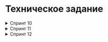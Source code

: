 # Техническое задание

<details>  
<summary>Спринт 10</summary>

В этом спринте вы начнёте с малого, но очень важного: создадите каркас Spring Boot приложения **`Filmorate`** (от англ. _film_ — «фильм» и _rate_ — «оценивать»). В дальнейшем сервис будет обогащаться новым функционалом и с каждым спринтом становиться лучше благодаря вашим знаниям о Java.

### Предварительная настройка проекта

В этом модуле вы продолжите работать с финальными проектами по тому же алгоритму, что и раньше:

- Для каждого финального задания спринта создаётся отдельная ветка, в которой оно реализуется.
- После реализации и локальной проверки создаётся Pull Request на слияние изменений текущей ветки задания с основной веткой проекта.
- Перед тем, как будет осуществлено слияние веток — проводится автоматическая проверка в GitHub Actions.
- Если проверка прошла успешно, то ссылку на Pull Request можно отправлять на ревью. Если при проверке были найдены ошибки, то их нужно исправить и провести повторную проверку.

В репозитории уже подготовлено начальное описание сборки в ветке `main`. Создайте новую ветку `controllers-films-users`, в ней вы будете выполнять текущее задание. Не забывайте, что репозиторий при этом должен быть публичным.

Теперь можно шаг за шагом реализовать приложение.

### Модели данных

Создайте пакет `model`. Добавьте в него два класса: `Film` и `User`. Это классы — модели данных приложения.

У `model.Film` должны быть следующие свойства:

- целочисленный идентификатор — `id`;
- название — `name`;
- описание — `description`;
- дата релиза — `releaseDate`;
- продолжительность фильма — `duration`.

Свойства `model.User`:

- целочисленный идентификатор — `id`;
- электронная почта — `email`;
- логин пользователя — `login`;
- имя для отображения — `name`;
- дата рождения — `birthday`.


<details>  
<summary>Подсказка: про аннотацию @Data</summary>

Используйте аннотацию `@Data` библиотеки Lombok — с ней будет меньше работы по созданию сущностей.
</details>  

### Хранение данных

Сейчас данные можно хранить в памяти приложения — так же, как и в случае с менеджером задач. Для этого используйте контроллер.

В следующих спринтах вы узнаете, как правильно хранить данные в долговременном хранилище, чтобы они не зависели от перезапуска приложения.

### REST-контроллеры

Создайте два класса-контроллера. `FilmController` будет обслуживать фильмы, а `UserController` — пользователей. Убедитесь, что созданные контроллеры соответствуют правилам REST.

Добавьте в классы-контроллеры эндпоинты с подходящим типом запроса для каждого из случаев.

Для `FilmController`:

- добавление фильма;
- обновление фильма;
- получение всех фильмов.

Для `UserController`:

- создание пользователя;
- обновление пользователя;
- получение списка всех пользователей.

Эндпоинты для создания и обновления данных должны также вернуть созданную или изменённую сущность.


<details>  
<summary>Подсказка: про аннотацию @RequestBody</summary>

Используйте аннотацию `@RequestBody`, чтобы создать объект из тела запроса на добавление или обновление сущности.
</details>  

### Валидация

Проверьте данные, которые приходят в запросе на добавление нового фильма или пользователя. Эти данные должны соответствовать определённым критериям.

Для `Film`:

- название не может быть пустым;
- максимальная длина описания — 200 символов;
- дата релиза — не раньше 28 декабря 1895 года;
- продолжительность фильма должна быть положительным числом.

Для `User`:

- электронная почта не может быть пустой и должна содержать символ `@`;
- логин не может быть пустым и содержать пробелы;
- имя для отображения может быть пустым — в таком случае будет использован логин;
- дата рождения не может быть в будущем.


<details>  
<summary>Подсказка: как обработать ошибки</summary>

Для обработки ошибок валидации напишите новое исключение — например, `ValidationException`.
</details>  

### Логирование

Добавьте логирование для операций, которые изменяют сущности — добавляют и обновляют их. Также логируйте причины ошибок — например, если валидация не пройдена. Это считается хорошей практикой.

<details>  
<summary>Подсказка: про логирование сообщений</summary>

Воспользуйтесь библиотекой `slf4j` для логирования и объявляйте логер для каждого класса — так будет сразу видно, где в коде выводится та или иная строка.

```Java
private final static Logger log = LoggerFactory.getLogger(Example.class); 
```

Вы также можете применить аннотацию `@Slf4j` библиотеки Lombok, чтобы не создавать логер вручную.
</details>  

### Тестирование

Добавьте unit-тесты для валидации моделей. Убедитесь, что она работает на граничных условиях.

<details>  
<summary>Подсказка: на что обратить внимание при тестировании</summary>

Проверьте, что валидация не пропускает пустые или неверно заполненные поля. Посмотрите, как контроллер реагирует на пустой запрос.
</details>  

### Проверьте себя

Так как у вашего API пока нет интерфейса, вы будете взаимодействовать с ним через веб-клиент. Мы подготовили набор тестовых данных — Postman-коллекцию. С её помощью вы сможете протестировать ваш API: [_postman.json_](https://github.com/yandex-praktikum/java-filmorate/blob/controllers-films-users/postman/sprint.json).

### Дополнительное задание*

А здесь — необязательное задание для самых смелых! Валидация, которую нужно реализовать в основном задании, — базовая. Она не покрывает всех возможных ошибок. Например, всё ещё можно создать пользователя с такой электронной почтой: `это-неправильный?эмейл@`.

В Java есть инструменты для проверки корректности различных данных. С помощью аннотаций можно задать ограничения, которые будут проверяться автоматически. Для этого добавьте в описание сборки проекта следующую зависимость.


```xml
<dependency>
    <groupId>org.springframework.boot</groupId>
    <artifactId>spring-boot-starter-validation</artifactId>
</dependency> 
```

Теперь вы можете применить аннотацию `@NotNull` к полю класса-модели для проверки на `null`, `@NotBlank` — для проверки на пустую строку, `@Email` — для проверки на соответствие формату электронного адреса. Полный список доступных аннотаций можно найти в [документации](https://docs.jboss.org/hibernate/beanvalidation/spec/2.0/api/javax/validation/constraints/package-summary.html).

Чтобы Spring не только преобразовал тело запроса в соответствующий класс, но и проверил корректность переданных данных, вместе с аннотацией `@RequestBody` нужно использовать аннотацию `@Valid`.

```Java
public createUser(@Valid @RequestBody User user) 
```
</details> 

<details>  
<summary>Спринт 11</summary>

Настало время улучшить `Filmorate`. Чтобы составлять рейтинг фильмов, нужны отзывы пользователей. А для улучшения рекомендаций по просмотру хорошо бы объединить пользователей в комьюнити.

По итогам прошлого спринта у вас получилась заготовка приложения. Программа может принимать, обновлять и возвращать пользователей и фильмы. В этот раз улучшим API приложения до соответствия REST, а также изменим архитектуру приложения с помощью внедрения зависимостей.

### Наводим порядок в репозитории

Для начала убедитесь в том, что ваши изменения за предыдущий спринт добавлены в ветку `main`. Создайте новую ветку, которая будет называться `add-friends-likes`. Название ветки важно сохранить, потому что оно влияет на запуск тестов в GitHub.


<details>  
<summary>Подсказка: про работу в Git</summary>

Для слияния веток используйте команду `merge`.
</details>

### Архитектура

Начнём с переработки архитектуры. Сейчас вся логика приложения спрятана в контроллерах — изменим это. Вынесите хранение данных о фильмах и пользователях в отдельные классы. Назовём их **хранилищами** (англ. _storage_) — так будет сразу понятно, что они делают.

- Создайте интерфейсы `FilmStorage` и `UserStorage`, в которых будут определены методы добавления, удаления и модификации объектов.
- Создайте классы `InMemoryFilmStorage` и `InMemoryUserStorage`, имплементирующие новые интерфейсы, и перенесите туда всю логику хранения, обновления и поиска объектов.
- Добавьте к `InMemoryFilmStorage` и `InMemoryUserStorage` аннотацию `@Component`, чтобы впоследствии пользоваться внедрением зависимостей и передавать хранилища сервисам.

<details>  
<summary>Подсказка: про структуру проекта</summary>

Чтобы объединить хранилища, создайте новый пакет `storage`. В нём будут только классы и интерфейсы, имеющие отношение к хранению данных. Например, `ru.yandex.filmorate.storage.film.FilmStorage`.
</details>

### Новая логика

Пока у приложения нет никакой бизнес-логики, кроме валидации сущностей. Обеспечим возможность пользователям добавлять друг друга в друзья и ставить фильмам лайки.

- Создайте `UserService`, который будет отвечать за такие операции с пользователями, как добавление в друзья, удаление из друзей, вывод списка общих друзей. Пока пользователям не надо одобрять заявки в друзья — добавляем сразу. То есть если Лена стала другом Саши, то это значит, что Саша теперь друг Лены.
- Создайте `FilmService`, который будет отвечать за операции с фильмами — добавление и удаление лайка, вывод 1010 наиболее популярных фильмов по количеству лайков. Пока пусть каждый пользователь может поставить лайк фильму только один раз.
- Добавьте к ним аннотацию `@Service` — тогда к ним можно будет получить доступ из контроллера.

<details>  
<summary>Подсказка: ещё про структуру</summary>

По аналогии с хранилищами объедините бизнес-логику в пакет `service`.
</details>


<details>  
<summary>Подсказка: про список друзей и лайки</summary>

Есть много способов хранить информацию о том, что два пользователя являются друзьями. Например, можно создать свойство `friends` в классе пользователя, которое будет содержать список его друзей. Вы можете использовать такое решение или придумать своё.

Чтобы обеспечить уникальность значения (нельзя добавить одного человека в друзья дважды), проще всего использовать для хранения `Set<Long>` c id друзей. Таким же образом можно обеспечить условие «один пользователь — один лайк» для оценки фильмов.
</details>


### Зависимости

Переделайте код в контроллерах, сервисах и хранилищах под использование внедрения зависимостей.

- Используйте аннотации `@Service`, `@Component`, `@Autowired`. Внедряйте зависимости через конструкторы классов.
- Классы-сервисы должны иметь доступ к классам-хранилищам. Убедитесь, что сервисы зависят от интерфейсов классов-хранилищ, а не их реализаций. Таким образом в будущем будет проще добавлять и использовать новые реализации с другим типом хранения данных.
- Сервисы должны быть внедрены в соответствующие контроллеры.

<details>  
<summary>Подсказка: @Service vs @Component</summary>

`@Component` — аннотация, которая определяет класс как управляемый Spring. Такой класс будет добавлен в контекст приложения при сканировании. `@Service` не отличается по поведению, но обозначает более узкий спектр классов — такие, которые содержат в себе бизнес-логику и, как правило, не хранят состояние.
</details>

### Полный REST

Дальше стоит заняться контроллерами и довести API до соответствия REST.

- С помощью аннотации `@PathVariable` добавьте возможность получать каждый фильм и данные о пользователях по их уникальному идентификатору: `GET .../users/{id}`.
- Добавьте методы, позволяющие пользователям добавлять друг друга в друзья, получать список общих друзей и лайкать фильмы. Проверьте, что все они работают корректно.
    - `PUT /users/{id}/friends/{friendId}` — добавление в друзья.
    - `DELETE /users/{id}/friends/{friendId}` — удаление из друзей.
    - `GET /users/{id}/friends` — возвращаем список пользователей, являющихся его друзьями.
    - `GET /users/{id}/friends/common/{otherId}` — список друзей, общих с другим пользователем.
    - `PUT /films/{id}/like/{userId}` — пользователь ставит лайк фильму.
    - `DELETE /films/{id}/like/{userId}` — пользователь удаляет лайк.
    - `GET /films/popular?count={count}` — возвращает список из первых `count` фильмов по количеству лайков. Если значение параметра `count` не задано, верните первые 1010.
- Убедитесь, что ваше приложение возвращает корректные HTTP-коды:
    - 400400 — если ошибка валидации: `ValidationException`;
    - 404404 — для всех ситуаций, если искомый объект не найден;
    - 500500 — если возникло исключение.

<details>  
<summary>Подсказка</summary>

Настройте`ExceptionHandler` для централизованной обработки ошибок.
</details>

### Дополнительное логирование

Разработка любого приложения не застрахована от ошибок. Синтаксические ошибки поможет обнаружить компилятор, а вот логические обнаружить намного сложнее.

В процессе проектирования и написания кода приложения учтите места, в которых будет разумно добавить отладочные сообщения. Это поможет разобраться с возможными ошибками и другими проявлениями некорректной реализации.

Также подключите к проекту дополнительный стартер:

```XML
<dependency>
    <groupId>org.zalando</groupId>
    <artifactId>logbook-spring-boot-starter</artifactId>
    <version>3.7.2</version>
</dependency>
```

Этот стартер интегрирует в Spring Framework [библиотеку Logbook](https://github.com/zalando/logbook). Она будет выводить в лог информацию об HTTP-запросах и ответах.

Кроме подключения внешней зависимости, нужно настроить уровень логера, который ответственен за вывод деталей об HTTP-сообщениях. Для этого добавьте в конфигурационный файл следующее свойство:

```XML
logging.level.org.zalando.logbook: TRACE
```

Теперь библиотека будет выводить в лог информацию о деталях запроса и ответа в формате JSON.

<details>  
<summary>Подробнее о том, как будет выглядеть вывод с Logbook</summary>
Пример вывода:

```LOG
2024-04-05T12:38:04.538+03:00 TRACE 6562 --- [nio-8080-exec-2] org.zalando.logbook.Logbook              : {"origin":"remote","type":"request","correlation":"a20d8031dc76768d","protocol":"HTTP/1.1","remote":"0:0:0:0:0:0:0:1","method":"POST","uri":"http://localhost:8080/users","host":"localhost","path":"/users","scheme":"http","port":"8080","headers":{"accept":["*/*"],"accept-encoding":["gzip, deflate, br"],"cache-control":["no-cache"],"connection":["keep-alive"],"content-length":["143"],"content-type":["application/json"],"host":["localhost:8080"],"postman-token":["ae7d451b-ad84-4862-92f1-196c6908cdf0"],"user-agent":["PostmanRuntime/7.37.0"]},"body":{"email":"vasilii.pupkin@practicum.ru","name":"Василий Пупкин","login":"pumpkin","birthday":"1986-08-20"}}
2024-04-05T12:38:04.646+03:00 TRACE 6562 --- [nio-8080-exec-2] org.zalando.logbook.Logbook              : {"origin":"local","type":"response","correlation":"a20d8031dc76768d","duration":137,"protocol":"HTTP/1.1","status":200,"headers":{"Connection":["keep-alive"],"Content-Type":["application/json"],"Date":["Fri, 05 Apr 2024 09:38:04 GMT"],"Keep-Alive":["timeout=60"],"Transfer-Encoding":["chunked"]},"body":{"id":1,"email":"vasilii.pupkin@practicum.ru","login":"pumpkin","name":"Василий Пупкин","birthday":"1986-08-20"}}
```

Основные поля:

- в `type` находится тип лога — `request` для запроса или `response` для ответа;
- в `headers` — заголовки запроса/ответа;
- в `body` — тело запроса/ответа.

Входящий запрос:

- в `method` — HTTP-метод запроса;
- в `uri` — URI запроса, по которому был вызван метод;
- в `path` — путь запроса.

Ответ:

- в `duration` — время продолжительности ответа (в миллисекундах);
- в `status` — HTTP-статус ответа.
</details>

### Тестирование

Убедитесь, что приложение работает, — протестируйте его с помощью Postman: [postman.json](https://github.com/yandex-praktikum/java-filmorate/blob/add-friends-likes/postman/sprint.json).
</details>

<details>  
<summary>Спринт 12</summary>

<details>  
<summary>Промежуточное задание</summary>

# Техническое задание

Спроектировать базу данных для проекта, основываясь на уже существующей функциональности.

<details>  
<summary>Описание таблиц базы данных фильмотеки</summary>


## Таблица `films` (Фильмы)

- `film_id` - уникальный идентификатор фильма (автоинкремент)

- `name` - название фильма (обязательное поле)

- `description` - описание фильма (максимум 200 символов)

- `releaseDate` - дата выхода фильма

- `duration` - длительность фильма в минутах

- `rating` - рейтинг фильма (внешний ключ на таблицу ratings)


## Таблица `users` (Пользователи)

- `user_id` - уникальный идентификатор пользователя (автоинкремент)

- `email` - электронная почта пользователя (уникальное, обязательное поле)

- `login` - логин пользователя (уникальное, обязательное поле)

- `name` - имя пользователя (обязательное поле)

- `birthday` - дата рождения пользователя


## Таблица `likes` (Лайки)

- `like_id` - уникальный идентификатор лайка (автоинкремент)

- `user_id` - идентификатор пользователя (внешний ключ на users)

- `film_id` - идентификатор фильма (внешний ключ на films)


## Таблица `friendships` (Дружба)

- `id` - уникальный идентификатор дружбы (автоинкремент)

- `user_id` - идентификатор пользователя (внешний ключ на users)

- `friend_id` - идентификатор друга (внешний ключ на users)


## Таблица `genres` (Жанры)

- `genre_id` - уникальный идентификатор жанра (автоинкремент)

- `name` - название жанра (уникальное, обязательное поле)


## Таблица `film_genres` (Жанры фильмов)

- `id` - уникальный идентификатор записи (автоинкремент)

- `genre_id` - идентификатор жанра (внешний ключ на genres)

- `film_id` - идентификатор фильма (внешний ключ на films)


## Таблица `ratings` (Рейтинги)

- `id` - уникальный идентификатор рейтинга (автоинкремент)

- `name` - название рейтинга (уникальное, обязательное поле)
</details>  


<details>  
<summary>Структура БД</summary>


  ```sql
  
  Table films {
  
    film_id serial [primary key]
  
    name varchar [not null]
  
    description char(200)
  
    releaseDate date
  
    duration integer
  
    rating integer
  
  }
  
    
  
  Table users {
  
    user_id serial [primary key]
  
    email varchar [not null, unique]
  
    login varchar [not null, unique]
  
    name varchar [not null]
  
    birthday date
  
  }
  
    
  
  Table likes {
  
    like_id serial [primary key]
  
    user_id integer [not null]
  
    film_id integer [not null]
  
  }
  
    
  
  Table friendships {
  
    id serial [primary key]
  
    user_id integer [not null]
  
    friend_id integer [not null]
  
  }
  
    
  
  Table genres {
  
    genre_id serial [primary key]
  
    name varchar [not null, unique]
  
  }
  
    
  
  Table film_genres {
  
    id serial [primary key]
  
    genre_id integer [not null]
  
    film_id integer [not null]
  
  }
  
    
  
  Table ratings {
  
    id serial [primary key]
  
    name varchar [not null, unique]
  
  }
  
    
  
  Ref: films.rating > ratings.id
  
    
  
  Ref: likes.user_id > users.user_id
  
  Ref: likes.film_id > films.film_id
  
    
  
  Ref: friendships.user_id > users.user_id
  
  Ref: friendships.friend_id > users.user_id
  
    
  
  Ref: film_genres.genre_id > genres.genre_id
  
  Ref: film_genres.film_id > films.film_id
  ```

</details>  

<details>  
<summary>Создание таблиц</summary>

```sql

CREATE TABLE ratings (
    id SERIAL PRIMARY KEY,
    name VARCHAR NOT NULL UNIQUE
);

CREATE TABLE users (
    user_id SERIAL PRIMARY KEY,
    email VARCHAR NOT NULL UNIQUE,
    login VARCHAR NOT NULL UNIQUE,
    name VARCHAR NOT NULL,
    birthday DATE
);

CREATE TABLE films (
    film_id SERIAL PRIMARY KEY,
    name VARCHAR NOT NULL,
    description CHAR(200),
    releaseDate DATE,
    duration INTEGER,
    rating INTEGER,
    CONSTRAINT fk_rating FOREIGN KEY (rating) REFERENCES ratings(id) ON DELETE SET NULL
);

CREATE TABLE genres (
    genre_id SERIAL PRIMARY KEY,
    name VARCHAR NOT NULL UNIQUE
);

CREATE TABLE likes (
    like_id SERIAL PRIMARY KEY,
    user_id INTEGER NOT NULL,
    film_id INTEGER NOT NULL,
    CONSTRAINT fk_user FOREIGN KEY (user_id) REFERENCES users(user_id) ON DELETE CASCADE,
    CONSTRAINT fk_film FOREIGN KEY (film_id) REFERENCES films(film_id) ON DELETE CASCADE
);

CREATE TABLE friendships (
    id SERIAL PRIMARY KEY,
    user_id INTEGER NOT NULL,
    friend_id INTEGER NOT NULL,
    CONSTRAINT fk_user1 FOREIGN KEY (user_id) REFERENCES users(user_id) ON DELETE CASCADE,
    CONSTRAINT fk_user2 FOREIGN KEY (friend_id) REFERENCES users(user_id) ON DELETE CASCADE
);

CREATE TABLE film_genres (
    id SERIAL PRIMARY KEY,
    genre_id INTEGER NOT NULL,
    film_id INTEGER NOT NULL,
    CONSTRAINT fk_genre FOREIGN KEY (genre_id) REFERENCES genres(genre_id) ON DELETE CASCADE,
    CONSTRAINT fk_film_genre FOREIGN KEY (film_id) REFERENCES films(film_id) ON DELETE CASCADE
);
```

</details>  


</details>

</details>  